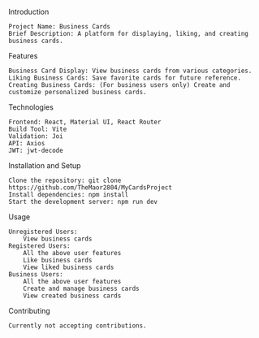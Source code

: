 Introduction

    Project Name: Business Cards
    Brief Description: A platform for displaying, liking, and creating business cards.

Features

    Business Card Display: View business cards from various categories.
    Liking Business Cards: Save favorite cards for future reference.
    Creating Business Cards: (For business users only) Create and customize personalized business cards.

Technologies

    Frontend: React, Material UI, React Router
    Build Tool: Vite
    Validation: Joi
    API: Axios
    JWT: jwt-decode

Installation and Setup

    Clone the repository: git clone https://github.com/TheMaor2804/MyCardsProject
    Install dependencies: npm install
    Start the development server: npm run dev

Usage

    Unregistered Users:
        View business cards
    Registered Users:
        All the above user features
        Like business cards
        View liked business cards
    Business Users:
        All the above user features
        Create and manage business cards
        View created business cards

Contributing

    Currently not accepting contributions.
